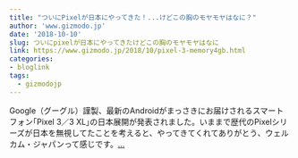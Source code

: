 ```yaml
---
title: "ついにPixelが日本にやってきた！...けどこの胸のモヤモヤはなに？"
author: 'www.gizmodo.jp'
date: '2018-10-10'
slug: ついにpixelが日本にやってきたけどこの胸のモヤモヤはなに
link: https://www.gizmodo.jp/2018/10/pixel-3-memory4gb.html
categories:
- bloglink
tags:
  - gizmodojp
---
```


Google（グーグル）謹製、最新のAndroidがまっさきにお届けされるスマートフォン｢Pixel 3／3 XL｣の日本展開が発表されました。いままで歴代のPixelシリーズが日本を無視してたことを考えると、やってきてくれてありがとう、ウェルカム・ジャパンって感じです。[... <i class="fas fa-external-link-alt"></i>](https://www.gizmodo.jp/2018/10/pixel-3-memory4gb.html)


